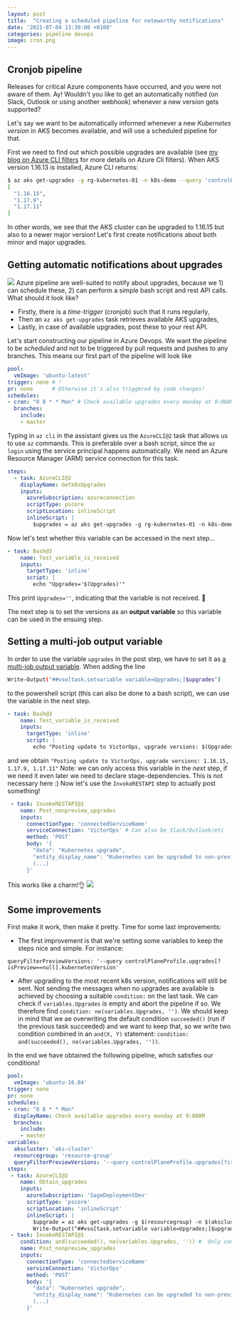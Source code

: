 ```yaml
---
layout: post
title:  "Creating a scheduled pipeline for noteworthy notifications"
date: '2021-07-04 13:30:00 +0100'
categories: pipeline devops
image: cron.png
---
```


## Cronjob pipeline
Releases for critical Azure components have occurred, and you were not aware of them. Ay!
Wouldn't you like to get an automatically notified (on Slack, Outlook or using another webhook) whenever a new version gets supported?

Let's say we want to be automatically informed whenever a new *Kubernetes version* in AKS becomes available, and will use a scheduled pipeline for that.

First we need to find out which possible upgrades are available (see [my blog on Azure CLI filters](https://cdijkstra.github.io/Blog/devops/jq/2021/05/22/Azure-Cli-Querying-Tips.html) for more details on Azure Cli filters).
When AKS version 1.16.13 is installed, Azure CLI returns:
```bash
$ az aks get-upgrades -g rg-kubernetes-01 -n k8s-demo --query 'controlPlaneProfile.upgrades[?isPreview==null].kubernetesVersion'
[
  "1.16.15",
  "1.17.9",
  "1.17.11"
]
```
In other words, we see that the AKS cluster can be upgraded to 1.16.15 but also to a newer major version! Let's first create notifications about both minor and major upgrades.
## Getting automatic notifications about upgrades
![](Images/s/k8spipeline.png)
Azure pipeline are well-suited to notify about upgrades, because we 1) can schedule these, 2) can perform a simple bash script and rest API calls. What should it look like?
* Firstly, there is a *time-trigger* (cronjob) such that it runs regularly,
* Then an `az aks get-upgrades` task retrieves available AKS upgrades,
* Lastly, in case of available upgrades, post these to your rest API.

Let's start constructing our pipeline in Azure Devops. 
We want the pipeline to be *scheduled* and not to be triggered by pull requests and pushes to any branches. This means our first part of the pipeline will look like
```yaml
pool:
  vmImage: 'ubuntu-latest'
trigger: none # !
pr: none      # Otherwise it's also triggered by code changes!
schedules:
- cron: "0 8 * * Mon" # Check available upgrades every monday at 9:00AM
  branches:
    include:
    - master
```

Typing in `az cli` in the assistant gives us the `AzureCLI@2` task that allows us to use `az` commands. This is preferable over a bash script, since the `az login` using the service principal happens automatically. We need an Azure Resource Manager (ARM) service connection for this task. 

```yaml
steps:
  - task: AzureCLI@2
    displayName: Getk8sUpgrades
    inputs:
      azureSubscription: azureconnection
      scriptType: pscore
      scriptLocation: inlineScript
      inlineScript: |
        $upgrades = az aks get-upgrades -g rg-kubernetes-01 -n k8s-demo --query 'controlPlaneProfile.upgrades[?isPreview==null.kubernetesVersion' -o tsv
```
Now let's test whether this variable can be accessed in the next step...
```yaml
- task: Bash@3
    name: Test_variable_is_received
    inputs:
      targetType: 'inline'
      script: |
        echo "Upgrades='$(Upgrades)'"
```
This print `Upgrades=''`, indicating that the variable is not received. 🧐

The next step is to set the versions as an **output variable** so this variable can be used in the ensuing step.
## Setting a multi-job output variable
In order to use the variable `upgrades` in the post step, we have to set it as [a multi-job output variable](https://docs.microsoft.com/en-us/azure/devops/pipelines/process/variables?view=azure-devops&tabs=yaml%2Cbatch). When adding the line 
```bash
Write-Output("##vso[task.setvariable variable=Upgrades;]$upgrades")
```
to the powershell script (this can also be done to a bash script), we can use the variable in the next step.
```yaml
- task: Bash@3
    name: Test_variable_is_received
    inputs:
      targetType: 'inline'
      script: |
        echo "Posting update to VictorOps, upgrade versions: $(Upgrades)"
```
and we obtain `"Posting update to VictorOps, upgrade versions: 1.16.15, 1.17.9, 1.17.11"`
Note: we can only access this variable in the *next* step, if we need it even later we need to declare stage-dependencies. This is not necessary here :) Now let's use the `InvokeRESTAPI` step to actually post something!

```yaml
 - task: InvokeRESTAPI@1
    name: Post_nonpreview_upgrades
    inputs:
      connectionType: 'connectedServiceName'
      serviceConnection: 'VictorOps' # Can also be Slack/Outlook/etc
      method: 'POST'
      body: '{ 
        "data": "Kubernetes upgrade", 
        "entity_display_name": "Kubernetes can be upgraded to non-preview versions $(Upgrades)", 
        (...) 
      }'
```
This works like a charm!👌 
![](Images/s/victoropsNotification.png)

## Some improvements
First make it work, then make it pretty. Time for some last improvements:
* The first improvement is that we're setting some variables to keep the steps nice and simple. For instance:
```
queryFilterPreviewVersions: '--query controlPlaneProfile.upgrades[?isPreview==null].kubernetesVersion'
```
* After upgrading to the most recent k8s version, notifications will still be sent.
Not sending the messages when no upgrades are available is achieved by choosing a suitable `condition:` on the last task. We can check if `variables.Upgrades` is empty and abort the pipeline if so. We therefore find `condition: ne(variables.Upgrades, '')`. We should keep in mind that we ae overwriting the default condition `succeeded()` (run if the previous task succeeded) and we want to keep that, so we write two condition combined in an `and(X, Y)` statement: `condition: and(succeeded(), ne(variables.Upgrades, ''))`.

In the end we have obtained the following pipeline, which satisfies our conditions!

```yaml
pool:
  vmImage: 'ubuntu-16.04'
trigger: none
pr: none
schedules:
- cron: "0 8 * * Mon"
  displayName: Check available upgrades every monday at 9:00AM
  branches:
    include:
    - master
variables:
  akscluster: 'aks-cluster'
  resourcegroup: 'resource-group'
  queryFilterPreviewVersions: '--query controlPlaneProfile.upgrades[?isPreview==null].kubernetesVersion'
steps:
 - task: AzureCLI@2
    name: Obtain_upgrades
    inputs:
      azureSubscription: 'SageDeploymentDev'
      scriptType: 'pscore'
      scriptLocation: 'inlineScript'
      inlineScript: |
        $upgrade = az aks get-upgrades -g $(resourcegroup) -n $(akscluster) $(queryFilterPreviewVersions) -o tsv
        Write-Output("##vso[task.setvariable variable=Upgrades;]$upgrade")
 - task: InvokeRESTAPI@1
    condition: and(succeeded(), ne(variables.Upgrades, '')) #  Only continue if versions were found
    name: Post_nonpreview_upgrades
    inputs:
      connectionType: 'connectedServiceName'
      serviceConnection: 'VictorOps'
      method: 'POST'
      body: '{ 
        "data": "Kubernetes upgrade", 
        "entity_display_name": "Kubernetes can be upgraded to non-preview versions $(Upgrades)", 
        (...) 
      }'
```
